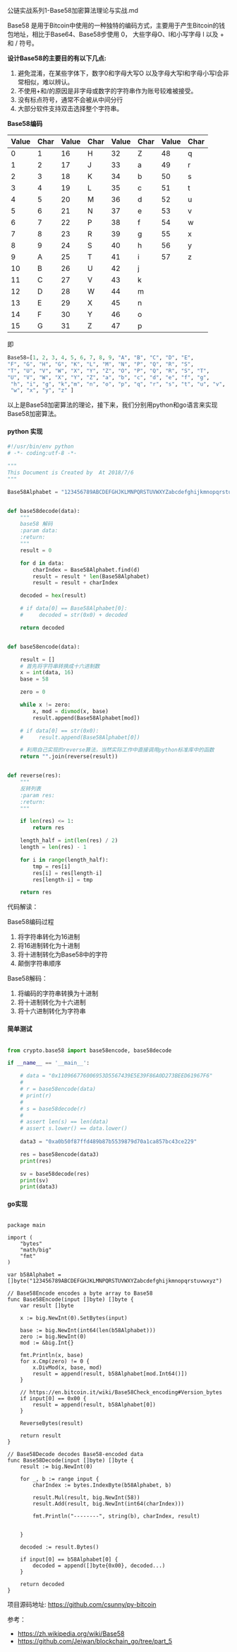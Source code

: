 公链实战系列1-Base58加密算法理论与实战.md

Base58 是用于Bitcoin中使用的一种独特的编码方式，主要用于产生Bitcoin的钱包地址，相比于Base64、Base58步使用 0， 大些字母O、I和小写字母 l 以及 + 和 / 符号。

**设计Base58的主要目的有以下几点:**

1. 避免混淆，在某些字体下，数字0和字母大写O 以及字母大写I和字母小写l会非常相似，难以辨认。
2. 不使用+和/的原因是非字母或数字的字符串作为账号较难被接受。
3. 没有标点符号，通常不会被从中间分行
4. 大部分软件支持双击选择整个字符串。

**Base58编码**

Value | Char | Value | Char | Value| Char| Value| Char
------|------|-------|------|------|-----|------|-----
0     | 1    | 16    | H    | 32   | Z   |  48  | q 
1     | 2    | 17    | J    | 33   | a   |  49  | r
2     | 3    | 18    | K    | 34   | b   |  50  | s
3     | 4    | 19    | L    | 35   | c   |  51  | t
4     | 5    | 20    | M    | 36   | d   |  52  | u
5     | 6    | 21    | N    | 37   | e   |  53  | v
6     | 7    | 22    | P    | 38   | f   |  54  | w
7     | 8    | 23    | R    | 39   | g   |  55  | x
8     | 9    | 24    | S    | 40   | h   |  56  | y
9     | A    | 25    | T    | 41   | i   |  57  | z
10    | B    | 26    | U    | 42   | j   
11    | C    | 27    | V    | 43   | k
12    | D    | 28    | W    | 44   | m
13    | E    | 29    | X    | 45   | n
14    | F    | 30    | Y    | 46   | o
15    | G    | 31    | Z    | 47   | p


即
```python
Base58=[1, 2, 3, 4, 5, 6, 7, 8, 9, "A", "B", "C", "D", "E", 
"F", "G", "H", "G", "K", "L", "M", "N", "P", "Q", "R", "S", 
"T", "U", "V", "W", "X", "Y", "Z", "O", "P", "Q", "R", "S", "T", 
"U", "V", "W", "X", "Y", "Z", "a", "b", "c", "d", "e", "f", "g",
 "h", "i", "g", "k","m", "n", "o", "p", "q", "r", "s", "t", "u", "v", 
 "w", "x", "y", "z" ]

```

以上是Base58加密算法的理论，接下来，我们分别用python和go语言来实现Base58加密算法。

#### python 实现

```python
#!/usr/bin/env python
# -*- coding:utf-8 -*-

"""
This Document is Created by  At 2018/7/6 
"""

Base58Alphabet = "123456789ABCDEFGHJKLMNPQRSTUVWXYZabcdefghijkmnopqrstuvwxyz"


def base58decode(data):
    """
    base58 解码
    :param data:
    :return:
    """
    result = 0

    for d in data:
        charIndex = Base58Alphabet.find(d)
        result = result * len(Base58Alphabet)
        result = result + charIndex

    decoded = hex(result)

    # if data[0] == Base58Alphabet[0]:
    #     decoded = str(0x0) + decoded

    return decoded


def base58encode(data):

    result = []
    # 首先将字符串转换成十六进制数
    x = int(data, 16)
    base = 58

    zero = 0

    while x != zero:
        x, mod = divmod(x, base)
        result.append(Base58Alphabet[mod])

    # if data[0] == str(0x0):
    #     result.append(Base58Alphabet[0])

    # 利用自己实现的reverse算法，当然实际工作中直接调用python标准库中的函数
    return "".join(reverse(result))


def reverse(res):
    """
    反转列表
    :param res:
    :return:
    """

    if len(res) <= 1:
        return res

    length_half = int(len(res) / 2)
    length = len(res) - 1

    for i in range(length_half):
        tmp = res[i]
        res[i] = res[length-i]
        res[length-i] = tmp

    return res

```

代码解读：

Base58编码过程
1. 将字符串转化为16进制
2. 将16进制转化为十进制
3. 将十进制转化为Base58中的字符
4. 颠倒字符串顺序

Base58解码：
1. 将编码的字符串转换为十进制
2. 将十进制转化为十六进制
3. 将十六进制转化为字符串

#### 简单测试
```python

from crypto.base58 import base58encode, base58decode

if __name__ == '__main__':

    # data = "0x110966776006953D5567439E5E39F86A0D273BEED61967F6"
    #
    # r = base58encode(data)
    # print(r)
    #
    # s = base58decode(r)
    #
    # assert len(s) == len(data)
    # assert s.lower() == data.lower()
    
    data3 = "0xa0b50f87ffd489b87b5539879d70a1ca857bc43ce229"

    res = base58encode(data3)
    print(res)

    sv = base58decode(res)
    print(sv)
    print(data3)

```

#### go实现

``` 

package main

import (
	"bytes"
	"math/big"
	"fmt"
)

var b58Alphabet = []byte("123456789ABCDEFGHJKLMNPQRSTUVWXYZabcdefghijkmnopqrstuvwxyz")

// Base58Encode encodes a byte array to Base58
func Base58Encode(input []byte) []byte {
	var result []byte

	x := big.NewInt(0).SetBytes(input)

	base := big.NewInt(int64(len(b58Alphabet)))
	zero := big.NewInt(0)
	mod := &big.Int{}

	fmt.Println(x, base)
	for x.Cmp(zero) != 0 {
		x.DivMod(x, base, mod)
		result = append(result, b58Alphabet[mod.Int64()])
	}

	// https://en.bitcoin.it/wiki/Base58Check_encoding#Version_bytes
	if input[0] == 0x00 {
		result = append(result, b58Alphabet[0])
	}

	ReverseBytes(result)

	return result
}

// Base58Decode decodes Base58-encoded data
func Base58Decode(input []byte) []byte {
	result := big.NewInt(0)

	for _, b := range input {
		charIndex := bytes.IndexByte(b58Alphabet, b)

		result.Mul(result, big.NewInt(58))
		result.Add(result, big.NewInt(int64(charIndex)))

		fmt.Println("--------", string(b), charIndex, result)


	}

	decoded := result.Bytes()

	if input[0] == b58Alphabet[0] {
		decoded = append([]byte{0x00}, decoded...)
	}

	return decoded
}

```

项目源码地址: https://github.com/csunny/py-bitcoin

参考：
- https://zh.wikipedia.org/wiki/Base58
- https://github.com/Jeiwan/blockchain_go/tree/part_5


